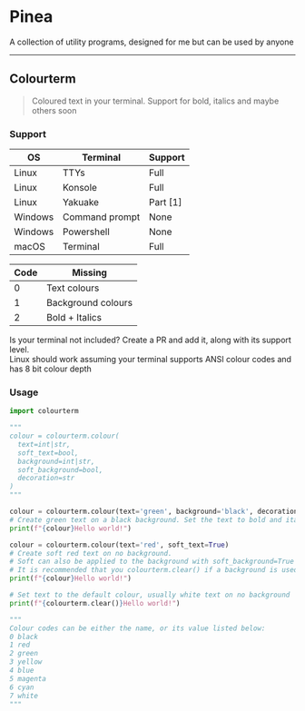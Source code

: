 # Pinea
A collection of utility programs, designed for me but can be used by anyone

-----


## Colourterm
> Coloured text in your terminal. Support for bold, italics and maybe others soon

### Support
OS      | Terminal       | Support
--------|----------------|---------
Linux   | TTYs           | Full
Linux   | Konsole        | Full
Linux   | Yakuake        | Part [1]
Windows | Command prompt | None
Windows | Powershell     | None
macOS   | Terminal       | Full

Code | Missing
-----|-------------------
0    | Text colours
1    | Background colours
2    | Bold + Italics


Is your terminal not included? Create a PR and add it, along with its support level. <br> Linux should work assuming your terminal supports ANSI colour codes and has 8 bit colour depth

### Usage
```py
import colourterm

"""
colour = colourterm.colour(
  text=int|str,
  soft_text=bool,
  background=int|str,
  soft_background=bool,
  decoration=str
)
"""

colour = colourterm.colour(text='green', background='black', decoration='bi')
# Create green text on a black background. Set the text to bold and italics
print(f"{colour}Hello world!")

colour = colourterm.colour(text='red', soft_text=True)
# Create soft red text on no background.
# Soft can also be applied to the background with soft_background=True
# It is recommended that you colourterm.clear() if a background is used, to remove trailing backgrounds over multiple lines
print(f"{colour}Hello world!")

# Set text to the default colour, usually white text on no background
print(f"{colourterm.clear()}Hello world!")

"""
Colour codes can be either the name, or its value listed below:
0 black
1 red
2 green
3 yellow
4 blue
5 magenta
6 cyan
7 white
"""
```
